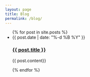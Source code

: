 ```yaml
---
layout: page
title: Blog
permalink: /blog/
---
```

<div class="home">
	<ul class="post-list">
		{% for post in site.posts %}
		<li>
			<span class="post-meta">{{ post.date | date: "%-d %B %Y" }}</span>
			<h3>
				<a class="post-link" href="{{ post.url }}">{{ post.title }} </a>
			</h3>
			<p>{{ post.content}}
		</li>
		{% endfor %}
	</ul>
</div>